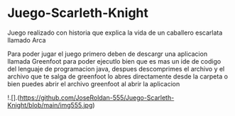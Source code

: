 # Juego-Scarleth-Knight
Juego realizado con historia que explica la vida de un caballero escarlata llamado Arca

Para poder jugar el juego primero deben de descargr una aplicacion llamada Greenfoot para poder ejecutlo bien  que es mas un ide de codigo del lenguaje de programacion
java, despues descomprimes el archivo y el archivo que te salga de greenfoot lo abres directamente desde la carpeta o bien puedes abrir el archivo greenfoot al abrir la aplicacion 

!.[].(https://github.com/JoseRoldan-555/Juego-Scarleth-Knight/blob/main/img555.jpg)
